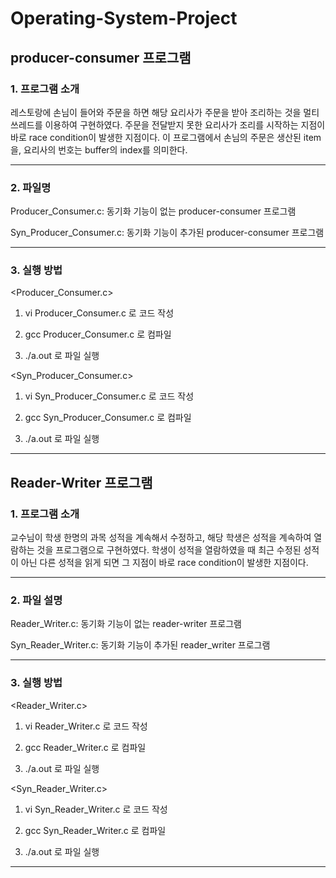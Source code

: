 # Operating-System-Project


## producer-consumer 프로그램

### 1. 프로그램 소개

레스토랑에 손님이 들어와 주문을 하면 해당 요리사가 주문을 받아 조리하는 것을 멀티 쓰레드를 이용하여 구현하였다. 주문을 전달받지 못한 요리사가 조리를 시작하는 지점이 바로 race condition이 발생한 지점이다. 이 프로그램에서 손님의 주문은 생산된 item을, 요리사의 번호는 buffer의 index를 의미한다.

*****

### 2. 파일명

Producer_Consumer.c: 동기화 기능이 없는 producer-consumer 프로그램

Syn_Producer_Consumer.c: 동기화 기능이 추가된 producer-consumer 프로그램

*****

### 3. 실행 방법

<Producer_Consumer.c>

1. vi Producer_Consumer.c 로 코드 작성

2. gcc Producer_Consumer.c 로 컴파일

3. ./a.out 로 파일 실행


<Syn_Producer_Consumer.c>

1. vi Syn_Producer_Consumer.c 로 코드 작성

2. gcc Syn_Producer_Consumer.c 로 컴파일

3. ./a.out 로 파일 실행

*****

## Reader-Writer 프로그램

### 1. 프로그램 소개

교수님이 학생 한명의 과목 성적을 계속해서 수정하고, 해당 학생은 성적을 계속하여 열람하는 것을 프로그램으로 구현하였다. 학생이 성적을 열람하였을 때 최근 수정된 성적이 아닌 다른 성적을 읽게 되면 그 지점이 바로 race condition이 발생한 지점이다. 

*****

### 2. 파일 설명

Reader_Writer.c: 동기화 기능이 없는 reader-writer 프로그램

Syn_Reader_Writer.c: 동기화 기능이 추가된 reader_writer 프로그램

*****

### 3. 실행 방법

<Reader_Writer.c>

1. vi Reader_Writer.c 로 코드 작성

2. gcc Reader_Writer.c 로 컴파일

3. ./a.out 로 파일 실행

<Syn_Reader_Writer.c>

1. vi Syn_Reader_Writer.c 로 코드 작성

2. gcc Syn_Reader_Writer.c 로 컴파일

3. ./a.out 로 파일 실행

*****
